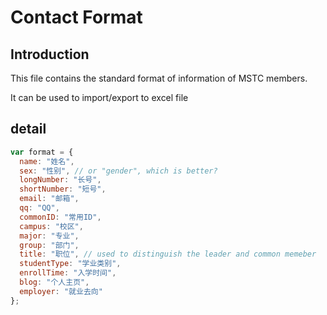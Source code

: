 # Contact Format

## Introduction

This file contains the standard format of information of MSTC members.

It can be used to import/export to excel file

## detail

```javascript
var format = {
  name: "姓名",
  sex: "性别", // or "gender", which is better?
  longNumber: "长号",
  shortNumber: "短号",
  email: "邮箱",
  qq: "QQ",
  commonID: "常用ID",
  campus: "校区",
  major: "专业",
  group: "部门",
  title: "职位", // used to distinguish the leader and common memeber
  studentType: "学业类别",
  enrollTime: "入学时间",
  blog: "个人主页",
  employer: "就业去向"
};

```